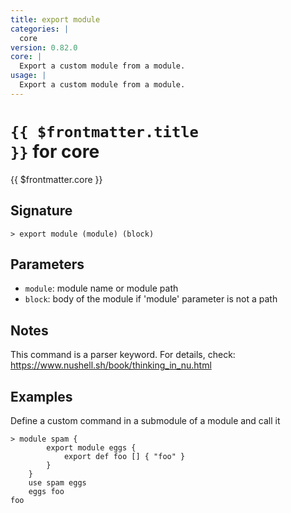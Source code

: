```yaml
---
title: export module
categories: |
  core
version: 0.82.0
core: |
  Export a custom module from a module.
usage: |
  Export a custom module from a module.
---
```


# <code>{{ $frontmatter.title }}</code> for core

<div class='command-title'>{{ $frontmatter.core }}</div>

## Signature

```> export module (module) (block)```

## Parameters

 -  `module`: module name or module path
 -  `block`: body of the module if 'module' parameter is not a path

## Notes
This command is a parser keyword. For details, check:
  https://www.nushell.sh/book/thinking_in_nu.html
## Examples

Define a custom command in a submodule of a module and call it
```shell
> module spam {
        export module eggs {
            export def foo [] { "foo" }
        }
    }
    use spam eggs
    eggs foo
foo
```
